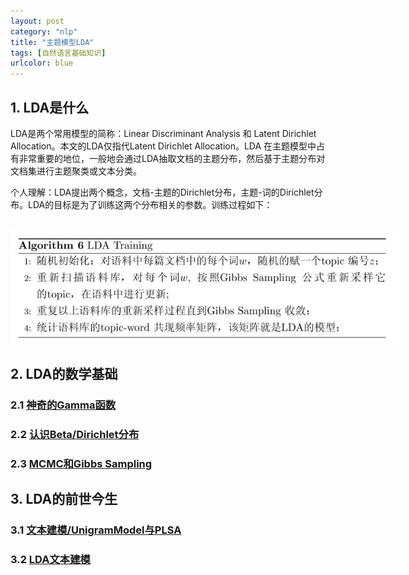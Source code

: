 ```yaml
---
layout: post
category: "nlp"
title: "主题模型LDA"
tags: [自然语言基础知识]
urlcolor: blue
---
```


## 1. LDA是什么

LDA是两个常用模型的简称：Linear Discriminant Analysis 和 Latent Dirichlet Allocation。本文的LDA仅指代Latent Dirichlet Allocation。LDA 在主题模型中占有非常重要的地位，一般地会通过LDA抽取文档的主题分布，然后基于主题分布对文档集进行主题聚类或文本分类。

个人理解：LDA提出两个概念，文档-主题的Dirichlet分布，主题-词的Dirichlet分布。LDA的目标是为了训练这两个分布相关的参数。训练过程如下：

<html>
<br/>
<img src='/assets/lda-training.jpg' style='max-height:182px;max-width:624px;'/>
<br/>
</html>

## 2. LDA的数学基础

### 2.1 [神奇的Gamma函数](http://www.52nlp.cn/lda-math-%E7%A5%9E%E5%A5%87%E7%9A%84gamma%E5%87%BD%E6%95%B01)

### 2.2 [认识Beta/Dirichlet分布](http://www.52nlp.cn/lda-math-%E8%AE%A4%E8%AF%86betadirichlet%E5%88%86%E5%B8%831)

### 2.3 [MCMC和Gibbs Sampling](http://www.52nlp.cn/lda-math-mcmc-%E5%92%8C-gibbs-sampling1)

## 3. LDA的前世今生

### 3.1 [文本建模/UnigramModel与PLSA](http://www.52nlp.cn/lda-math-%E6%96%87%E6%9C%AC%E5%BB%BA%E6%A8%A1)

### 3.2 [LDA文本建模](http://www.52nlp.cn/lda-math-lda-%E6%96%87%E6%9C%AC%E5%BB%BA%E6%A8%A1)